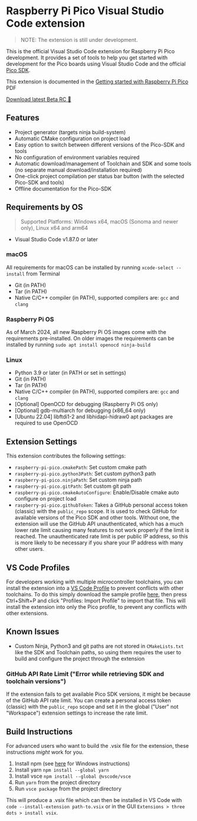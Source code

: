 # Raspberry Pi Pico Visual Studio Code extension

> NOTE: The extension is still under development.

This is the official Visual Studio Code extension for Raspberry Pi Pico development. It provides a set of tools to help you get started with development for the Pico boards using Visual Studio Code and the official [Pico SDK](https://github.com/raspberrypi/pico-sdk).

This extension is documented in the [Getting started with Raspberry Pi Pico](https://datasheets.raspberrypi.com/pico/getting-started-with-pico.pdf) PDF

[Download latest Beta RC 📀](https://github.com/raspberrypi/pico-vscode/releases)

## Features

- Project generator (targets ninja build-system)
- Automatic CMake configuration on project load
- Easy option to switch between different versions of the Pico-SDK and tools
- No configuration of environment variables required
- Automatic download/management of Toolchain and SDK and some tools (no separate manual download/installation required)
- One-click project compilation per status bar button (with the selected Pico-SDK and tools)
- Offline documentation for the Pico-SDK

## Requirements by OS

> Supported Platforms: Windows x64, macOS (Sonoma and newer only), Linux x64 and arm64

- Visual Studio Code v1.87.0 or later

### macOS
All requirements for macOS can be installed by running `xcode-select --install` from Terminal
- Git (in PATH)
- Tar (in PATH)
- Native C/C++ compiler (in PATH), supported compilers are: `gcc` and `clang`

### Raspberry Pi OS
As of March 2024, all new Raspberry Pi OS images come with the requirements pre-installed.
On older images the requirements can be installed by running `sudo apt install openocd ninja-build`

### Linux
- Python 3.9 or later (in PATH or set in settings)
- Git (in PATH)
- Tar (in PATH)
- Native C/C++ compiler (in PATH), supported compilers are: `gcc` and `clang`
- \[Optional\] OpenOCD for debugging (Raspberry Pi OS only)
- \[Optional\] gdb-multiarch for debugging (x86_64 only)
- \[Ubuntu 22.04\] libftdi1-2 and libhidapi-hidraw0 apt packages are required to use OpenOCD

## Extension Settings

This extension contributes the following settings:

* `raspberry-pi-pico.cmakePath`: Set custom cmake path
* `raspberry-pi-pico.python3Path`: Set custom python3 path
* `raspberry-pi-pico.ninjaPath`: Set custom ninja path
* `raspberry-pi-pico.gitPath`: Set custom git path
* `raspberry-pi-pico.cmakeAutoConfigure`: Enable/Disable cmake auto configure on project load
* `raspberry-pi-pico.githubToken`: Takes a GitHub personal access token (classic) with the `public_repo` scope. It is used to check GitHub for available versions of the Pico SDK and other tools. Without one, the extension will use the GitHub API unauthenticated, which has a much lower rate limit causing many features to not work properly if the limit is reached. The unauthenticated rate limit is per public IP address, so this is more likely to be necessary if you share your IP address with many other users.

## VS Code Profiles

For developers working with multiple microcontroller toolchains, you can install the extension into a [VS Code Profile](https://code.visualstudio.com/docs/editor/profiles) to prevent conflicts with other toolchains. To do this simply download the sample profile [here](scripts/Pico.code-profile), then press Ctrl+Shift+P and click "Profiles: Import Profile" to import that file. This will install the extension into only the Pico profile, to prevent any conflicts with other extensions.

## Known Issues

- Custom Ninja, Python3 and git paths are not stored in `CMakeLists.txt` like the SDK and Toolchain paths, so using them requires the user to build and configure the project through the extension

### GitHub API Rate Limit ("Error while retrieving SDK and toolchain versions")

If the extension fails to get available Pico SDK versions, it might be because of the GitHub API rate limit. You can create a personal access token (classic) with the `public_repo` scope and set it in the global ("User" not "Workspace") extension settings to increase the rate limit.

## Build Instructions

For advanced users who want to build the .vsix file for the extension, these instructions *might* work for you.

1. Install npm (see [here](https://learn.microsoft.com/en-us/windows/dev-environment/javascript/nodejs-on-windows) for Windows instructions)
2. Install yarn `npm install --global yarn`
3. Install vsce `npm install --global @vscode/vsce`
4. Run `yarn` from the project directory
5. Run `vsce package` from the project directory

This will produce a .vsix file which can then be installed in VS Code with `code --install-extension path-to.vsix` or in the GUI `Extensions > three dots > install vsix`.
